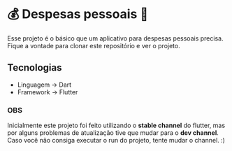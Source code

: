 # :moneybag: Despesas pessoais :money_with_wings:

Esse projeto é o básico que um aplicativo para despesas pessoais precisa.
Fique a vontade para clonar este repositório e ver o projeto.

## Tecnologias
  * Linguagem -> Dart
  * Framework -> Flutter
  
### OBS

Inicialmente este projeto foi feito utilizando o **stable channel** do flutter, mas por alguns problemas de atualização tive que mudar para o **dev channel**. Caso você não consiga executar o run do projeto, tente mudar o channel. :)
  
